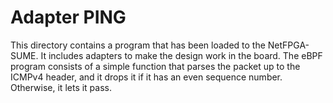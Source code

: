 # Adapter PING
This directory contains a program that has been loaded to the NetFPGA-SUME. It includes adapters to make the design work in the board. The eBPF program consists of a simple function that parses the packet up to the ICMPv4 header, and it drops it if it has an even sequence number. Otherwise, it lets it pass.
